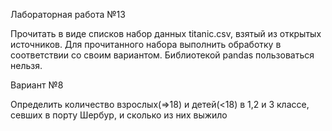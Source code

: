Лабораторная работа №13

Прочитать в виде списков набор данных titanic.csv, взятый из открытых источников.
Для прочитанного набора выполнить обработку в соответствии со своим вариантом. Библиотекой pandas пользоваться нельзя.

Вариант №8

Определить количество взрослых(=>18) и детей(<18) в 1,2 и 3 классе, севших в порту Шербур, и сколько из них выжило
